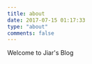 ```yaml
---
title: about
date: 2017-07-15 01:17:33
type: "about"
comments: false
---
```


Welcome to Jiar's Blog